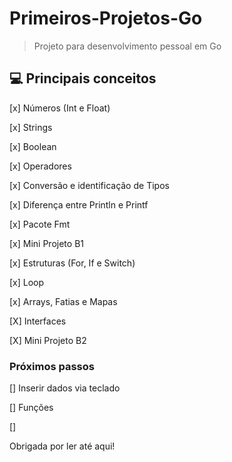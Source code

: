 # Primeiros-Projetos-Go

> Projeto para desenvolvimento pessoal em Go


## 💻 Principais conceitos
[x] Números (Int e Float) 

[x] Strings 

[x] Boolean 

[x] Operadores 

[x] Conversão e identificação de Tipos 

[x] Diferença entre Println e Printf

[x] Pacote Fmt

[x] Mini Projeto B1

[x]  Estruturas (For, If e Switch) 

[x] Loop

[x]  Arrays, Fatias e Mapas 

[X] Interfaces 

[X]  Mini Projeto B2

### Próximos passos


[] Inserir dados via teclado

[] Funções

[] 


Obrigada por ler até aqui!  
